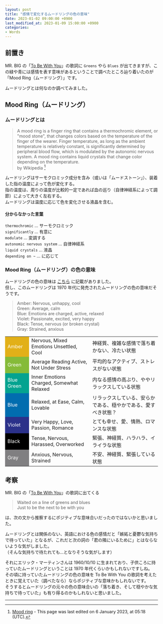```yaml
---
layout: post
title: "感情で変化するムードリングの色の意味"
date: 2023-01-02 09:00:00 +0900
last_modified_at: 2023-01-09 15:00:00 +0900
categories:
- Words
---
```



## 前置き

MR. BIG の「[To Be With You](/posts/20230102/to-be-with-you-mrbig.html)」の歌詞に `Greens` やら `Blues` が出てきますが、この緑や青には感情を表す意味があるということで調べたところ辿り着いたのが「Mood Ring（ムードリング）」です。

ムードリングとは何なのか調べてみました。


## Mood Ring（ムードリング）

### ムードリングとは

> A mood ring is a finger ring that contains a thermochromic element, or "mood stone", that changes colors based on the temperature of the finger of the wearer. Finger temperature, as long as the ambient temperature is relatively constant, is significantly determined by peripheral blood flow, which is modulated by the autonomic nervous system. A mood ring contains liquid crystals that change color depending on the temperature.  
> by Wikipedia [^wikipedia-moodring]

ムードリングはサーモクロミック成分を含み（或いは「ムードストーン」）、装着した指の温度によって色が変化する。  
指の温度は、周りの温度が比較的一定であれば血の巡り（自律神経系によって調節）によって大きく左右する。  
ムードリングは温度に応じて色を変化させる液晶を含む。

<!-- more -->

#### 分からなかった言葉

`thermochromic` ... サーモクロミック  
`significantly` ... 有意に  
`modulate` ... 変調する  
`autonomic nervous system` ... 自律神経系  
`liquid crystals` ... 液晶  
`depending on ~` ... に応じて  


### Mood Ring（ムードリング）の色の意味

ムードリングの色の意味は [こちら](https://www.thoughtco.com/mood-ring-colors-and-meanings-608026) に記載がありました。  
但し、このムードリングは 1970 年代に発売されたムードリングの色の意味だそうです。

> Amber: Nervous, unhappy, cool  
> Green: Average, calm  
> Blue: Emotions are charged, active, relaxed  
> Violet: Passionate, excited, very happy  
> Black: Tense, nervous (or broken crystal)  
> Gray: Strained, anxious  

<table>
<tr>
<td style="background-color:#e2b018; color:#fff;">Amber</td>
<td>Nervous, Mixed Emotions Unsettled, Cool</td>
<td>神経質、複雑な感情で落ち着かない、冷たい状態</td>
</tr>
<tr>
<td style="background-color:#85bb39; color:#fff;">Green</td>
<td>Average Reading Active, Not Under Stress</td>
<td>平均的なアクティブ、ストレスがない状態</td>
</tr>
<tr>
<td style="background-color:#04a390; color:#fff;">Blue Green</td>
<td>Inner Emotions Charged, Somewhat Relaxed</td>
<td>内なる感情の高ぶり、ややリラックスしている状態</td>
</tr>
<tr>
<td style="background-color:#016daf; color:#fff;">Blue</td>
<td>Relaxed, at Ease, Calm, Lovable</td>
<td>リラックスしている、安らかである、穏やかである、愛すべき状態？</td>
</tr>
<tr>
<td style="background-color:#2b318a; color:#fff;">Violet</td>
<td>Very Happy, Love, Passion, Romance</td>
<td>とても幸せ、愛、情熱、ロマンスな状態</td>
</tr>
<tr>
<td style="background-color:#000; color:#fff;">Black</td>
<td>Tense, Nervous, Harassed, Overworked</td>
<td>緊張、神経質、ハラハラ、イライラな状態</td>
</tr>
<tr>
<td style="background-color:#807f81; color:#fff;">Gray</td>
<td>Anxious, Nervous, Strained</td>
<td>不安、神経質、緊張している状態</td>
</tr>
</table>


## 考察

MR. BIG の「[To Be With You](/posts/20230102/to-be-with-you-mrbig.html)」の歌詞に出てくる

> Waited on a line of greens and blues  
> Just to be the next to be with you  

は、次の文から推察するにポジティブな意味合いだったのではないかと思いました。

ムードリングとは関係のない、英語における色の感情だと「嫉妬と憂鬱な気持ちで待っていた」となるが、これだと次の詞の「君の隣にいるために」とはならないような気がしました。  
（そんな気持ちで待たれても...となりそうな気がします）

それにエリック・マーティンさんは 1960/10/10 に生まれており、子供ころに持っていたムードリングということは 1970 年代くらいかもしれないですしね。  
その頃に持っていたムードリングの色の意味を To Be With You の歌詞を考えたときに覚えていた（調べたなら）ならポジティブな意味かもしれないです。  
そうするとムードリングの元々の色の意味合いの「落ち着き、そして穏やかな気持ちで待っていた」も有り得るのかもしれないと思いました。

----

[^wikipedia-moodring]: [Mood ring](https://en.wikipedia.org/wiki/Mood_ring) - This page was last edited on 6 January 2023, at 05:18 (UTC).


